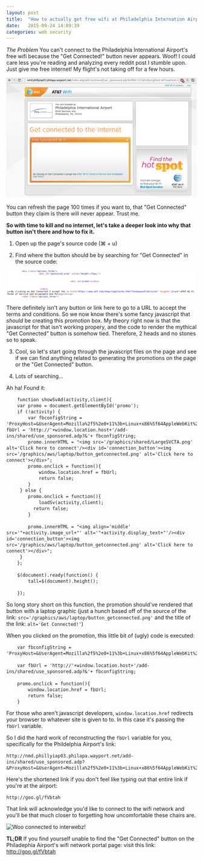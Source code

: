 ```yaml
---
layout: post
title:  "How to actually get free wifi at Philadelphia Internation Airport."
date:   2015-09-24 14:09:39
categories: web security
---
```


*The Problem*
You can't connect to the Philadelphia International Airport's free wifi because the "Get Connected!" button never appears. Woof! I could care less you're reading and analyzing every reddit post I stumble upon. Just give me free internet! My flight's not taking off for a few hours.

![Look. The get connected button never appears](/assets/philly_airport/look-no-get-connected-button.png)

You can refresh the page 100 times if you want to, that "Get Connected" button they claim is there will never appear. Trust me.

**So with time to kill and no internet, let's take a deeper look into why that button isn't there and how to fix it.**

1. Open up the page's source code (⌘ + u)

2. Find where the button should be by searching for "Get Connected" in the source code:

![No link or button found what so ever.](/assets/philly_airport/alleged-get-connected-button.png)

There definitely isn't any button or link here to go to a URL to accept the terms and conditions. So we now know there's some fancy javascript that _should_ be creating this promotion box. My theory right now is that the javascript for that isn't working propery, and the code to render the mythical "Get Connected" button is somehow tied. Therefore, 2 heads and no stones so to speak.

3. Cool, so let's start going through the javascript files on the page and see if we can find anything related to generating the promotions on the page or the "Get Connected" button.

4. Lots of searching...

Ah ha! Found it: 

```
    function showSvAd(activity,client){
    var promo = document.getElementById('promo');
    if (!activity) {
        var fbconfigString = 'ProxyHost=&UserAgent=Mozilla%2f5%2e0+11%3b+Linux+x86%5f64AppleWebKit%2f537%2e36+HTML%2c+like+GeckoChrome%2f44%2e0%2e2403%2e157+Safari%2f537%2e36&TunnelIfId=10555132&authType=&NmdId=489006&ReturnHost=nmd%2ephillyiap03%2ephilapa%2ewayport%2enet&MacAddr=B8%3a8D%3a12%3a1E%3aFD%3a78&IpAddr=10%2e20%2e1%2e206&NduMacAddr=&NduPort=&PortType=Guest&PortDesc=&UseCount=&PaymentMethod=Passthrough&ChargeAmount=&Style=AWS&vsgpId=&pVersion=2&ValidationHash=3d48c7390e29282e29bb35ce07a3b1a7&origDest=&ProxyHost=&vsgId=79214&Ip6Addr=&VlanId=20&ts=1443117444';var fbUrl = 'http://'+window.location.host+'/add-ins/shared/use_sponsored.adp?&'+ fbconfigString;
        promo.innerHTML = "<img src='/graphics/shared/LargeSVCTA.png' alt='Click here to connect'/><div id='connection_button'><img src='/graphics/aws/laptop/button_getconnected.png' alt='Click here to connect'></div>";
        promo.onclick = function(){
            window.location.href = fbUrl;
            return false;
        }
     } else {
        promo.onclick = function(){
            loadSv(activity,client);
          return false;
        }

        promo.innerHTML = "<img align='middle' src='"+activity.image_url+"' alt='"+activity.display_text+"'/><div id='connection_button'><img src='/graphics/aws/laptop/button_getconnected.png' alt='Click here to connect'></div>";
     }
    };

    $(document).ready(function() {
        tall=$(document).height();

    });
```

So long story short on this function, the promotion should've rendered that button with a laptop graphic (just a hunch based off of the source of the link: `src='/graphics/aws/laptop/button_getconnected.png'` and the title of the link: `alt='Get Connected!'`)

When you clicked on the promotion, this little bit of (ugly) code is executed:

```
    var fbconfigString = 'ProxyHost=&UserAgent=Mozilla%2f5%2e0+11%3b+Linux+x86%5f64AppleWebKit%2f537%2e36+HTML%2c+like+GeckoChrome%2f44%2e0%2e2403%2e157+Safari%2f537%2e36&TunnelIfId=10555132&authType=&NmdId=489006&ReturnHost=nmd%2ephillyiap03%2ephilapa%2ewayport%2enet&MacAddr=B8%3c8D%3a12%3d1E%3aED%3a78&IpAddr=10%2e20%2e1%2e206&NduMacAddr=&NduPort=&PortType=Guest&PortDesc=&UseCount=&PaymentMethod=Passthrough&ChargeAmount=&Style=AWS&vsgpId=&pVersion=2&ValidationHash=3d48c7390e29282e29bb35ce07a3b1a7&origDest=&ProxyHost=&vsgId=79214&Ip6Addr=&VlanId=20&ts=1443117444';

    var fbUrl = 'http://'+window.location.host+'/add-ins/shared/use_sponsored.adp?&'+ fbconfigString;

    promo.onclick = function(){
        window.location.href = fbUrl;
        return false;
    }
```

For those who aren't javascript developers, `window.location.href` redirects your browser to whatever site is given to to. In this case it's passing the `fbUrl` variable.

So I did the hard work of reconstructing the `fbUrl` variable for you, specifically for the Phildelphia Airport's link:

```
http://nmd.phillyiap03.philapa.wayport.net/add-ins/shared/use_sponsored.adp?&ProxyHost=&UserAgent=Mozilla%2f5%2e0+11%3b+Linux+x86%5f64AppleWebKit%2f537%2e36+HTML%2c+like+GeckoChrome%2f44%2e0%2e2403%2e157+Safari%2f537%2e36&TunnelIfId=10555132&authType=&NmdId=489006&ReturnHost=nmd%2ephillyiap03%2ephilapa%2ewayport%2enet&MacAddr=B8%3a8D%3a12%3a1E%3aFD%3a78&IpAddr=10%2e20%2e1%2e206&NduMacAddr=&NduPort=&PortType=Guest&PortDesc=&UseCount=&PaymentMethod=Passthrough&ChargeAmount=&Style=AWS&vsgpId=&pVersion=2&ValidationHash=3d48c7390e29282e29bb35ce07a3b1a7&origDest=&ProxyHost=&vsgId=79214&Ip6Addr=&VlanId=20&ts=1443117444
```

Here's the shortened link if you don't feel like typing out that entire link if you're at the airport:

```
http://goo.gl/fVbtah
```

That link will acknowledge you'd like to connect to the wifi network and you'll be that much closer to forgetting how uncomfortable these chairs are. 

![Woo connected to interwebz!](https://en.wikipedia.org/wiki/MAC_address)

**TL;DR** If you find yourself unable to find the "Get Connected" button on the Philadephia Airport's wifi network portal page: visit this link: http://goo.gl/fVbtah
